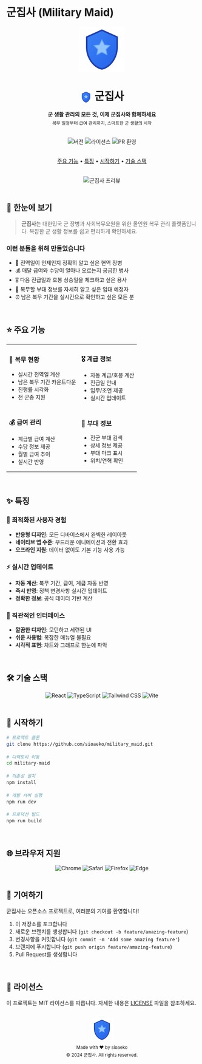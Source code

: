 # 군집사 (Military Maid)

<div align="center">
  <img src="public/favicon.svg" alt="군집사 로고" width="120" height="120" />
  
  <h1>
    <img src="public/favicon.svg" alt="군집사" width="32" height="32" style="vertical-align: middle" />
    군집사
  </h1>
  
  <p>
    <b>군 생활 관리의 모든 것, 이제 군집사와 함께하세요</b><br/>
    <sub>복무 일정부터 급여 관리까지, 스마트한 군 생활의 시작</sub>
  </p>

  <br/>

  <div>
    <img src="https://img.shields.io/badge/version-1.0.0-blue?style=for-the-badge" alt="버전" />
    <img src="https://img.shields.io/badge/license-MIT-green?style=for-the-badge" alt="라이선스" />
    <img src="https://img.shields.io/badge/PRs-welcome-brightgreen?style=for-the-badge" alt="PR 환영" />
  </div>

  <br/>

  <p>
    <a href="#-주요-기능">주요 기능</a> •
    <a href="#-특징">특징</a> •
    <a href="#-시작하기">시작하기</a> •
    <a href="#-기술-스택">기술 스택</a>
  </p>

  <br/>
  
  <img src="https://raw.githubusercontent.com/sioaeko/Military_Maid/refs/heads/main/public/preview.png" alt="군집사 프리뷰" width="1000" />
</div>

<br/>

## 🎯 한눈에 보기

> **군집사**는 대한민국 군 장병과 사회복무요원을 위한 올인원 복무 관리 플랫폼입니다. 
> 복잡한 군 생활 정보를 쉽고 편리하게 확인하세요.

### 이런 분들을 위해 만들었습니다

- 📅 전역일이 언제인지 정확히 알고 싶은 현역 장병
- 💰 매달 급여와 수당이 얼마나 오르는지 궁금한 병사
- 🎖️ 다음 진급일과 호봉 상승일을 체크하고 싶은 용사
- 🏢 복무할 부대 정보를 자세히 알고 싶은 입대 예정자
- ⏰ 남은 복무 기간을 실시간으로 확인하고 싶은 모든 분

<br/>

## ⭐ 주요 기능

<table>
<tr>
  <td>
    <h3>📅 복무 현황</h3>
    <ul>
      <li>실시간 전역일 계산</li>
      <li>남은 복무 기간 카운트다운</li>
      <li>진행률 시각화</li>
      <li>전 군종 지원</li>
    </ul>
  </td>
  <td>
    <h3>🎖️ 계급 정보</h3>
    <ul>
      <li>자동 계급/호봉 계산</li>
      <li>진급일 안내</li>
      <li>임무/조언 제공</li>
      <li>실시간 업데이트</li>
    </ul>
  </td>
</tr>
<tr>
  <td>
    <h3>💰 급여 관리</h3>
    <ul>
      <li>계급별 급여 계산</li>
      <li>수당 정보 제공</li>
      <li>월별 급여 추이</li>
      <li>실시간 반영</li>
    </ul>
  </td>
  <td>
    <h3>🏢 부대 정보</h3>
    <ul>
      <li>전군 부대 검색</li>
      <li>상세 정보 제공</li>
      <li>부대 마크 표시</li>
      <li>위치/연혁 확인</li>
    </ul>
  </td>
</tr>
</table>

<br/>

## ✨ 특징

### 🌟 최적화된 사용자 경험

- **반응형 디자인**: 모든 디바이스에서 완벽한 레이아웃
- **네이티브 앱 수준**: 부드러운 애니메이션과 전환 효과
- **오프라인 지원**: 데이터 없이도 기본 기능 사용 가능

### ⚡ 실시간 업데이트

- **자동 계산**: 복무 기간, 급여, 계급 자동 반영
- **즉시 반영**: 정책 변경사항 실시간 업데이트
- **정확한 정보**: 공식 데이터 기반 계산

### 🎨 직관적인 인터페이스

- **깔끔한 디자인**: 모던하고 세련된 UI
- **쉬운 사용법**: 복잡한 매뉴얼 불필요
- **시각적 표현**: 차트와 그래프로 한눈에 파악

<br/>

## 🛠️ 기술 스택

<div align="center">
  <img src="https://img.shields.io/badge/React-61DAFB?style=for-the-badge&logo=react&logoColor=black" alt="React" />
  <img src="https://img.shields.io/badge/TypeScript-3178C6?style=for-the-badge&logo=typescript&logoColor=white" alt="TypeScript" />
  <img src="https://img.shields.io/badge/Tailwind_CSS-38B2AC?style=for-the-badge&logo=tailwind-css&logoColor=white" alt="Tailwind CSS" />
  <img src="https://img.shields.io/badge/Vite-646CFF?style=for-the-badge&logo=vite&logoColor=white" alt="Vite" />
</div>

<br/>

## 🚀 시작하기

```bash
# 프로젝트 클론
git clone https://github.com/sioaeko/military_maid.git

# 디렉토리 이동
cd military-maid

# 의존성 설치
npm install

# 개발 서버 실행
npm run dev

# 프로덕션 빌드
npm run build
```

<br/>

## 🌐 브라우저 지원

<div align="center">
  <img src="https://img.shields.io/badge/Chrome-recommended-green?style=for-the-badge&logo=google-chrome&logoColor=white" alt="Chrome" />
  <img src="https://img.shields.io/badge/Safari-supported-yellow?style=for-the-badge&logo=safari&logoColor=white" alt="Safari" />
  <img src="https://img.shields.io/badge/Firefox-supported-yellow?style=for-the-badge&logo=firefox&logoColor=white" alt="Firefox" />
  <img src="https://img.shields.io/badge/Edge-supported-yellow?style=for-the-badge&logo=microsoft-edge&logoColor=white" alt="Edge" />
</div>

<br/>

## 🤝 기여하기

군집사는 오픈소스 프로젝트로, 여러분의 기여를 환영합니다!

1. 이 저장소를 포크합니다
2. 새로운 브랜치를 생성합니다 (`git checkout -b feature/amazing-feature`)
3. 변경사항을 커밋합니다 (`git commit -m 'Add some amazing feature'`)
4. 브랜치에 푸시합니다 (`git push origin feature/amazing-feature`)
5. Pull Request를 생성합니다

<br/>

## 📝 라이선스

이 프로젝트는 MIT 라이선스를 따릅니다. 자세한 내용은 [LICENSE](LICENSE) 파일을 참조하세요.

<br/>

<div align="center">
  <img src="public/favicon.svg" alt="군집사 로고" width="60" height="60" />
  <br/>
  <sub>Made with ❤️ by sioaeko</sub>
  <br/>
  <sub>© 2024 군집사. All rights reserved.</sub>
</div>
